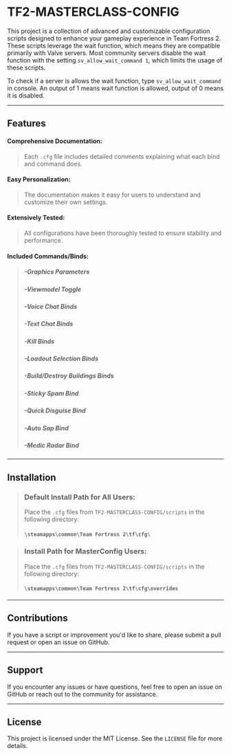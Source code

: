 # TF2-MASTERCLASS-CONFIG

This project is a collection of advanced and customizable configuration scripts designed to enhance your gameplay experience in Team Fortress 2. These scripts leverage the wait function, which means they are compatible primarily with Valve servers. Most community servers disable the wait function with the setting `sv_allow_wait_command 1`, which limits the usage of these scripts. 

To check if a server is allows the wait function, type `sv_allow_wait_command` in console. An output of 1 means wait function is allowed, output of 0 means it is disabled.

---

## Features
#### **Comprehensive Documentation**:
> Each `.cfg` file includes detailed comments explaining what each bind and command does.
  
#### **Easy Personalization**:
> The documentation makes it easy for users to understand and customize their own settings.
  
#### **Extensively Tested**:
> All configurations have been thoroughly tested to ensure stability and performance.
  
#### **Included Commands/Binds:**
> ##### -Graphics Parameters
> ##### -Viewmodel Toggle
> ##### -Voice Chat Binds
> ##### -Text Chat Binds
> ##### -Kill Binds
> ##### -Loadout Selection Binds
> ##### -Build/Destroy Buildings Binds
> ##### -Sticky Spam Bind
> ##### -Quick Disguise Bind
> ##### -Auto Sap Bind
> ##### -Medic Radar Bind

---

## Installation
> ### Default Install Path for All Users:
> Place the `.cfg` files from `TF2-MASTERCLASS-CONFIG/scripts` in the following directory:
> #### `\steamapps\common\Team Fortress 2\tf\cfg\`

> ### Install Path for MasterConfig Users:
> Place the `.cfg` files from `TF2-MASTERCLASS-CONFIG/scripts` in the following directory: 
> #### `\steamapps\common\Team Fortress 2\tf\cfg\overrides`

---

## Contributions
If you have a script or improvement you'd like to share, please submit a pull request or open an issue on GitHub.

---

## Support
If you encounter any issues or have questions, feel free to open an issue on GitHub or reach out to the community for assistance.

---

## License
This project is licensed under the MIT License. See the `LICENSE` file for more details.
